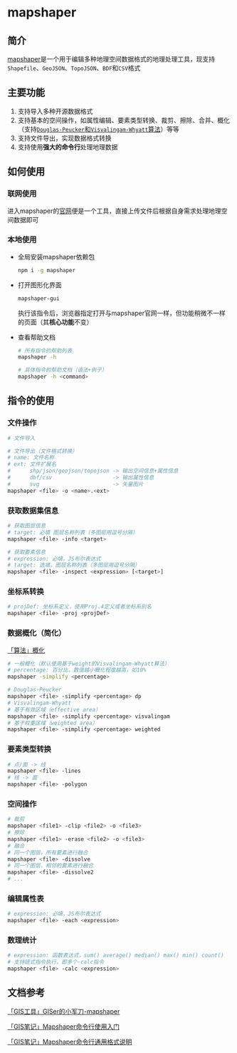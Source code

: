 # mapshaper

## 简介

[mapshaper](https://mapshaper.org/)是一个用于编辑多种地理空间数据格式的地理处理工具，现支持`Shapefile`、`GeoJSON`、`TopoJSON`、`BDF`和`CSV`格式

## 主要功能

1. 支持导入多种开源数据格式
2. 支持基本的空间操作，如属性编辑、要素类型转换、裁剪、擦除、合并、概化（支持[`Douglas-Peucker`和`Visvalingam-Whyatt`算法](https://zhuanlan.zhihu.com/p/355323735)）等等
3. 支持文件导出，实现数据格式转换
4. 支持使用**强大的命令行**处理地理数据

## 如何使用

### 联网使用

进入mapshaper的[官网](https://mapshaper.org/)便是一个工具，直接上传文件后根据自身需求处理地理空间数据即可

### 本地使用

- 全局安装mapshaper依赖包

  ```sh
  npm i -g mapshaper
  ```

- 打开图形化界面

  ```sh
  mapshaper-gui
  ```

  执行该指令后，浏览器指定打开与mapshaper官网一样，但功能稍微不一样的页面（其**核心功能**不变）

- 查看帮助文档

  ```sh
  # 所有指令的帮助列表
  mapshaper -h

  # 具体指令的帮助文档（语法+例子）
  mapshaper -h <command>
  ```

## 指令的使用

### 文件操作

```sh
# 文件导入

# 文件导出（文件格式转换）
# name: 文件名称
# ext: 文件扩展名 
#      shp/json/geojson/topojson -> 输出空间信息+属性信息
#      dbf/csv                   -> 输出属性信息
#      svg                       -> 矢量图片
mapshaper <file> -o <name>.<ext>
```

### 获取数据集信息

```sh
# 获取图层信息
# target: 必填 图层名称列表（多图层用逗号分隔）
mapshaper <file> -info <target>

# 获取要素信息
# expression: 必填，JS布尔表达式
# target: 选填，图层名称列表（多图层用逗号分隔）
mapshaper <file> -inspect <expression> [<target>]
```

### 坐标系转换

```sh
# projDef: 坐标系定义，使用Proj.4定义或者坐标系别名
mapshaper <file> -proj <projDef>
```

### 数据概化（简化）

[「算法」概化](./algo_simplify.md)

```sh
# 一般概化（默认使用基于weight的Visvalingam-Whyatt算法）
# percentage: 百分比，数值越小概化程度越高，如10%
mapshaper -simplify <percentage>

# Douglas-Peucker
mapshaper <file> -simplify <percentage> dp
# Visvalingam-Whyatt
# 基于有效区域（effective area）
mapshaper <file> -simplify <percentage> visvalingam
# 基于权重区域（weighted area）
mapshaper <file> -simplify <percentage> weighted
```

### 要素类型转换

```sh
# 点/面 -> 线
mapshaper <file> -lines
# 线 -> 面
mapshaper <file> -polygon
```

### 空间操作

```sh
# 裁剪
mapshaper <file1> -clip <file2> -o <file3>
# 擦除
mapshaper <file1> -erase <file2> -o <file3>
# 融合
# 同一个图层，所有要素进行融合
mapshaper <file> -dissolve
# 同一个图层，相邻的要素进行融合
mapshaper <file> -dissolve2
# ...
```

### 编辑属性表

```sh
# expression: 必填，JS布尔表达式
mapshaper <file> -each <expression>
```

### 数理统计

```sh
# expression: 函数表达式，sum() average() median() max() min() count()
# 支持链式指令执行，即多个-calc指令
mapshaper <file> -calc <expression>
```

## 文档参考

[「GIS工具」GISer的小军刀-mapshaper](https://malagis.com/gis-useful-tool-about-mapshaper.html)

[「GIS笔记」Mapshaper命令行使用入门](https://malagis.com/gis-note-map-shaper-command-line-uses-entry.html)

[「GIS笔记」Mapshaper命令行通用格式说明](https://malagis.com/mapshaper-command-line-general-format-description.html)
